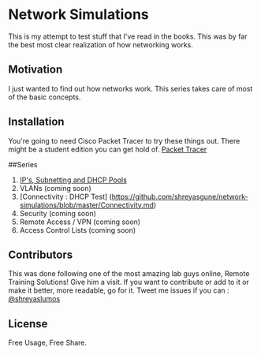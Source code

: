 # Network Simulations
This is my attempt to test stuff that I've read in the books. This was by far the best most clear realization of how networking works.

## Motivation
I just wanted to find out how networks work. This series takes care of most of the basic concepts.

## Installation
You're going to need Cisco Packet Tracer to try these things out. There might be a student edition you can get hold of.
[Packet Tracer](https://www.netacad.com/about-networking-academy/packet-tracer/) 

##Series
1. [IP's, Subnetting and DHCP Pools](https://github.com/shreyasgune/network-simulations/blob/master/series1.md)
2. VLANs (coming soon)
3. [Connectivity : DHCP Test] (https://github.com/shreyasgune/network-simulations/blob/master/Connectivity.md)
4. Security (coming soon)
5. Remote Access / VPN (coming soon)
6. Access Control Lists (coming soon)

## Contributors
This was done following one of the most amazing lab guys online, Remote Training Solutions! Give him a visit. 
If you want to contribute or add to it or make it better, more readable, go for it. Tweet me issues if you can  : [@shreyaslumos](https://www.twitter.com/shreyaslumos) 

## License
Free Usage, Free Share. 
